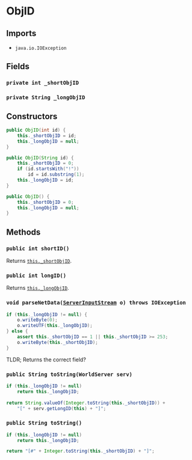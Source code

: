 # ObjID

## Imports
- `java.io.IOException`

## Fields
### `private int _shortObjID`

### `private String _longObjID`

## Constructors
```java
public ObjID(int id) {
	this._shortObjID = id;
	this._longObjID = null;
}

public ObjID(String id) {
	this._shortObjID = 0;
	if (id.startsWith("!"))
		id = id.substring(1);
	this._longObjID = id;
}

public ObjID() {
	this._shortObjID = 0;
	this._longObjID = null;
}
```

## Methods
### `public int shortID()`
Returns [`this._shortObjID`](#private-int-_shortobjid).

### `public int longID()`
Returns [`this._longObjID`](#private-string-_longobjid).

### `void parseNetData(`[`ServerInputStream`](./server_input_stream.md)` o) throws IOException`
```java
if (this._longObjID != null) {
	o.writeByte(0);
	o.writeUTF(this._longObjID);
} else {
	assert this._shortObjID == 1 || this._shortObjID >= 253;
	o.writeByte(this._shortObjID);
} 
```

TLDR; Returns the correct field?

### `public String toString(WorldServer serv)`
```java
if (this._longObjID != null)
	return this._longObjID;
	
return String.valueOf(Integer.toString(this._shortObjID)) +
	"[" + serv.getLongID(this) + "]";
```

### `public String toString()`
```java
if (this._longObjID != null)
	return this._longObjID;

return "[#" + Integer.toString(this._shortObjID) + "]";
```
